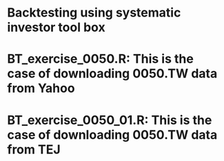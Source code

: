 # Backtesting using systematic investor tool box
# BT_exercise_0050.R: This is the case of downloading 0050.TW data from Yahoo
# BT_exercise_0050_01.R: This is the case of downloading 0050.TW data from TEJ
